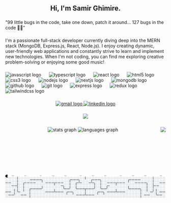 <h2 align="center">Hi, I'm Samir Ghimire.</h2>

###

<p align="left">"99 little bugs in the code, take one down, patch it around… 127 bugs in the code 🐞🎵"</p>

###

<p align="left">I'm a passionate full-stack developer currently diving deep into the MERN stack (MongoDB, Express.js, React, Node.js). I enjoy creating dynamic, user-friendly web applications and constantly strive to learn and implement new technologies. When I'm not coding, you can find me exploring creative problem-solving or enjoying some good music!</p>

###

<div align="left">
  <img src="https://skillicons.dev/icons?i=js" height="35" alt="javascript logo"  />
  <img width="16" />
  <img src="https://skillicons.dev/icons?i=ts" height="35" alt="typescript logo"  />
  <img width="16" />
  <img src="https://skillicons.dev/icons?i=react" height="35" alt="react logo"  />
  <img width="16" />
  <img src="https://skillicons.dev/icons?i=html" height="35" alt="html5 logo"  />
  <img width="16" />
  <img src="https://skillicons.dev/icons?i=css" height="35" alt="css3 logo"  />
  <img width="16" />
  <img src="https://skillicons.dev/icons?i=nodejs" height="35" alt="nodejs logo"  />
  <img width="16" />
  <img src="https://skillicons.dev/icons?i=nextjs" height="35" alt="nextjs logo"  />
  <img width="16" />
  <img src="https://cdn.simpleicons.org/mongodb/47A248" height="35" alt="mongodb logo"  />
  <img width="16" />
  <img src="https://skillicons.dev/icons?i=github" height="35" alt="github logo"  />
  <img width="16" />
  <img src="https://skillicons.dev/icons?i=git" height="35" alt="git logo"  />
  <img width="16" />
  <img src="https://skillicons.dev/icons?i=express" height="35" alt="express logo"  />
  <img width="16" />
  <img src="https://skillicons.dev/icons?i=redux" height="35" alt="redux logo"  />
  <img width="16" />
  <img src="https://cdn.simpleicons.org/tailwindcss/06B6D4" height="35" alt="tailwindcss logo"  />
</div>

###

<div align="center">
  <a href="samirghimire9841@gmail.com" target="_blank">
    <img src="https://raw.githubusercontent.com/maurodesouza/profile-readme-generator/master/src/assets/icons/social/gmail/default.svg" width="47" height="35" alt="gmail logo"  />
  </a>
  <a href="https://www.linkedin.com/in/samir-ghimire-5a0b23331/" target="_blank">
    <img src="https://raw.githubusercontent.com/maurodesouza/profile-readme-generator/master/src/assets/icons/social/linkedin/default.svg" width="47" height="35" alt="linkedin logo"  />
  </a>
</div>

###

<div align="center">
  <img src="https://profile-counter.glitch.me/Samirghimire-5/count.svg?"  />
</div>

###

<img align="right" height="150" src="https://media1.tenor.com/m/1CnFSvfLeLsAAAAC/bug-programmer.gif"  />

###

<div align="center">
  <img src="https://github-readme-stats.vercel.app/api?username=Samirghimire-5&hide_title=false&hide_rank=false&show_icons=true&include_all_commits=true&count_private=true&disable_animations=false&theme=dracula&locale=en&hide_border=false&order=1" height="150" alt="stats graph"  />
  <img src="https://github-readme-stats.vercel.app/api/top-langs?username=Samirghimire-5&locale=en&hide_title=false&layout=compact&card_width=320&langs_count=5&theme=dracula&hide_border=false&order=2" height="150" alt="languages graph"  />
</div>

###

<picture>
  <source media="(prefers-color-scheme: dark)" srcset="https://raw.githubusercontent.com/Samirghimire-5/Samirghimire-5/output/pacman-contribution-graph-dark.svg">
  <source media="(prefers-color-scheme: light)" srcset="https://raw.githubusercontent.com/Samirghimire-5/Samirghimire-5/output/pacman-contribution-graph.svg">
  <img alt="pacman contribution graph" src="https://raw.githubusercontent.com/Samirghimire-5/Samirghimire-5/output/pacman-contribution-graph.svg">
</picture>

###